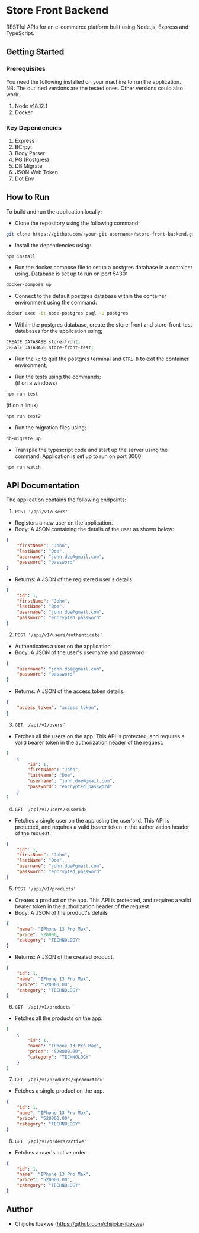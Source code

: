 # Store Front Backend
RESTful APIs for an e-commerce platform built using Node.js, Express and TypeScript.

## Getting Started
### Prerequisites
You need the following installed on your machine to run the application.  
NB: The outlined versions are the tested ones. Other versions could also work.
1. Node v18.12.1
2. Docker

### Key Dependencies
1. Express
2. BCrpyt
3. Body Parser
4. PG (Postgres)
5. DB Migrate
6. JSON Web Token
7. Dot Env

## How to Run
To build and run the application locally:
- Clone the repository using the following command:
```bash
git clone https://github.com/<your-git-username>/store-front-backend.git
```

- Install the dependencies using:
```bash
npm install
```

- Run the docker compose file to setup a postgres database in a container using. Database is set up to run on port 5430:
```bash
docker-compose up
```

- Connect to the default postgres database within the container environment using the command:
```bash
docker exec -it node-postgres psql -U postgres
```

- Within the postgres database, create the store-front and store-front-test databases for the application using;
```bash
CREATE DATABASE store-front;
CREATE DATABASE store-front-test;
```

- Run the `\q` to quit the postgres terminal and `CTRL D` to exit the container environment;

- Run the tests using the commands;  
(if on a windows)
```bash
npm run test
```
(if on a linux)
```bash
npm run test2
```

- Run the migration files using;
```bash
db-migrate up
```

- Transpile the typescript code and start up the server using the command. Application is set up to run on port 3000;
```bash
npm run watch
```
## API Documentation

The application contains the following endpoints:

1. `POST '/api/v1/users'`

- Registers a new user on the application.
- Body: A JSON containing the details of the user as shown below:

```json
{
    "firstName": "John",
    "lastName": "Doe",
    "username": "john.doe@gmail.com",
    "password": "password"
}
```
- Returns: A JSON of the registered user's details. 

```json
{
    "id": 1,
    "firstName": "John",
    "lastName": "Doe",
    "username": "john.doe@gmail.com",
    "password": "encrypted_password"
}
```

2. `POST '/api/v1/users/authenticate'`

- Authenticates a user on the application
- Body: A JSON of the user's username and password

```json
{
    "username": "john.doe@gmail.com",
    "password": "password"
}
```
- Returns: A JSON of the access token details. 

```json
{
    "access_token": "access_token",
}
```

3. `GET '/api/v1/users'`

- Fetches all the users on the app. This API is protected, and requires a valid bearer token in the authorization header of the request. 

```json
[
    {
        "id": 1,
        "firstName": "John",
        "lastName": "Doe",
        "username": "john.doe@gmail.com",
        "password": "encrypted_password"
    }
]
```

4. `GET '/api/v1/users/<userId>'`

- Fetches a single user on the app using the user's id. This API is protected, and requires a valid bearer token in the authorization header of the request. 

```json
{
    "id": 1,
    "firstName": "John",
    "lastName": "Doe",
    "username": "john.doe@gmail.com",
    "password": "encrypted_password"
}
```

5. `POST '/api/v1/products'`

- Creates a product on the app. This API is protected, and requires a valid bearer token in the authorization header of the request.
- Body: A JSON of the product's details

```json
{
    "name": "IPhone 13 Pro Max",
    "price": 520000,
    "category": "TECHNOLOGY"
}
```
- Returns: A JSON of the created product. 

```json
{
    "id": 1,
    "name": "IPhone 13 Pro Max",
    "price": "520000.00",
    "category": "TECHNOLOGY"
}
```


6. `GET '/api/v1/products'`

- Fetches all the products on the app.

```json
[
    {
        "id": 1,
        "name": "IPhone 13 Pro Max",
        "price": "520000.00",
        "category": "TECHNOLOGY"
    }
]
```

7. `GET '/api/v1/products/<productId>'`

- Fetches a single product on the app.

```json
{
    "id": 1,
    "name": "IPhone 13 Pro Max",
    "price": "520000.00",
    "category": "TECHNOLOGY"
}
```

8. `GET '/api/v1/orders/active'`

- Fetches a user's active order.

```json
{
    "id": 1,
    "name": "IPhone 13 Pro Max",
    "price": "520000.00",
    "category": "TECHNOLOGY"
}
```

## Author

- Chijioke Ibekwe (https://github.com/chijioke-ibekwe)